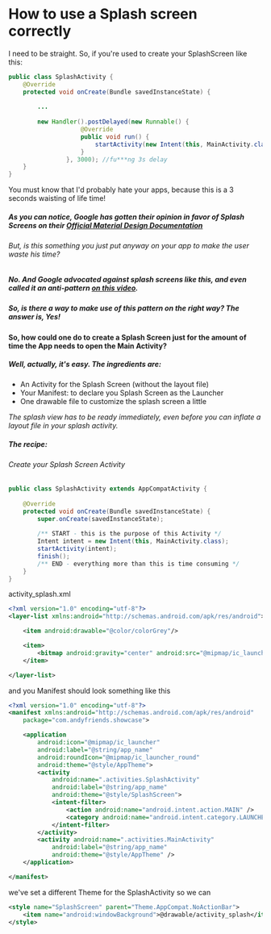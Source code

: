 # How to use a Splash screen correctly

I need to be straight. So, if you're used to create your SplashScreen like this:

```java
public class SplashActivity {
    @Override
    protected void onCreate(Bundle savedInstanceState) {
        
        ...
        
        new Handler().postDelayed(new Runnable() {
                    @Override
                    public void run() {
                        startActivity(new Intent(this, MainActivity.class));
                    }
                }, 3000); //fu***ng 3s delay
    }
}
```

You must know that I'd probably hate your apps, because this is a 3 seconds waisting of life time!

##### As you can notice, Google has gotten their opinion in favor of Splash Screens on their [Official Material Design Documentation](https://material.io/guidelines/patterns/launch-screens.html)

###### But, is this something you just put anyway on your app to make the user waste his time?

##### No. And Google advocated against splash screens like this, and even called it an anti-pattern [on this video](https://www.youtube.com/watch?v=pEGWcMTxs3I&feature=youtu.be&t=1434).

##### So, is there a way to make use of this pattern on the right way? The answer is, Yes!

#### So, how could one do to create a Splash Screen just for the amount of time the App needs to open the Main Activity?

##### Well, actually, it's easy. The ingredients are:

* An Activity for the Splash Screen (without the layout file)
* Your Manifest: to declare you Splash Screen as the Launcher
* One drawable file to customize the splash screen a little

 *The splash view has to be ready immediately, even before you can inflate a layout file in your splash activity.*

##### The recipe:

###### Create your Splash Screen Activity

```java
public class SplashActivity extends AppCompatActivity {
    
    @Override
    protected void onCreate(Bundle savedInstanceState) {
        super.onCreate(savedInstanceState);
        
        /** START - this is the purpose of this Activity */
        Intent intent = new Intent(this, MainActivity.class);
        startActivity(intent);
        finish();
        /** END - everything more than this is time consuming */
    }
}
```

activity_splash.xml

```xml
<?xml version="1.0" encoding="utf-8"?>
<layer-list xmlns:android="http://schemas.android.com/apk/res/android">

    <item android:drawable="@color/colorGrey"/>

    <item>
        <bitmap android:gravity="center" android:src="@mipmap/ic_launcher"/>
    </item>

</layer-list>
```

and you Manifest should look something like this

```xml
<?xml version="1.0" encoding="utf-8"?>
<manifest xmlns:android="http://schemas.android.com/apk/res/android"
    package="com.andyfriends.showcase">

    <application
        android:icon="@mipmap/ic_launcher"
        android:label="@string/app_name"
        android:roundIcon="@mipmap/ic_launcher_round"
        android:theme="@style/AppTheme">
        <activity
            android:name=".activities.SplashActivity"
            android:label="@string/app_name"
            android:theme="@style/SplashScreen">
            <intent-filter>
                <action android:name="android.intent.action.MAIN" />
                <category android:name="android.intent.category.LAUNCHER" />
            </intent-filter>
        </activity>
        <activity android:name=".activities.MainActivity"
            android:label="@string/app_name"
            android:theme="@style/AppTheme" />
    </application>

</manifest>
```

we've set a different Theme for the SplashActivity so we can

```xml
<style name="SplashScreen" parent="Theme.AppCompat.NoActionBar">
    <item name="android:windowBackground">@drawable/activity_splash</item>
</style>
```
